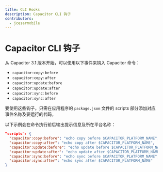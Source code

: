 ```yaml
---
title: CLI Hooks
description: Capacitor CLI 钩子
contributors:
  - jcesarmobile
---
```


# Capacitor CLI 钩子

从 Capacitor 3.1 版本开始，可以使用以下事件来钩入 Capacitor 命令：

- `capacitor:copy:before`
- `capacitor:copy:after`
- `capacitor:update:before`
- `capacitor:update:after`
- `capacitor:sync:before`
- `capacitor:sync:after`

要使用这些钩子，只需在应用程序的 `package.json` 文件的 scripts 部分添加对应事件名称及要运行的代码。

以下示例会在命令执行前后输出提示信息及所在平台名称：

```json
"scripts": {
  "capacitor:copy:before": "echo copy before $CAPACITOR_PLATFORM_NAME",
  "capacitor:copy:after": "echo copy after $CAPACITOR_PLATFORM_NAME",
  "capacitor:update:before": "echo update before $CAPACITOR_PLATFORM_NAME",
  "capacitor:update:after": "echo update after $CAPACITOR_PLATFORM_NAME",
  "capacitor:sync:before": "echo sync before $CAPACITOR_PLATFORM_NAME",
  "capacitor:sync:after": "echo sync after $CAPACITOR_PLATFORM_NAME"
}
```